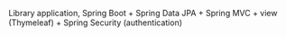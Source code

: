 Library application, Spring Boot + Spring Data JPA + Spring MVC + view (Thymeleaf) + Spring Security (authentication)

